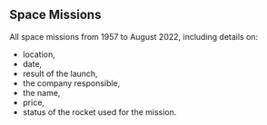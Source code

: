 ## Space Missions
All space missions from 1957 to August 2022, including details on:
- location,
- date,
- result of the launch,
- the company responsible,
- the name,
- price,
- status of the rocket used for the mission.
